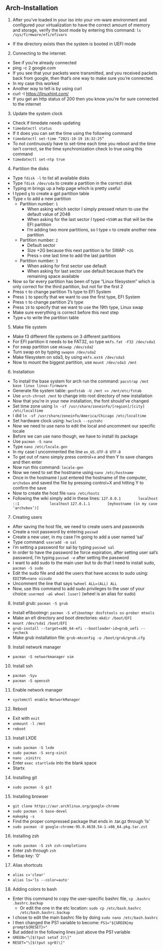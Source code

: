 ## Arch-Installation

1. After you’ve loaded in your iso into your vm-ware environment and configured your virtualization to have the correct amount of memory and storage, verify the boot mode by entering this command: `ls /sys/firmware/efi/efivars`
- If the directory exists then the system is booted in UEFI mode


2. Connecting to the internet:
- See if you’re already connected
- ping -c 2 google.com
- If you see that your packets were transmitted, and you received packets back from google, then that’s one way to make sure you’re connected.
- In my case this worked
- Another way to tell is by using curl
- curl -I https://linuxhint.com/
- If you get an http status of 200 then you know you’re for sure connected to the internet

3. Update the system clock
- Check if timedate needs updating
- `timedatectl status`
- If it does you can set the time using the following command
- `timedatectl set-time “2021-10-19 16:32:25”`
- To not continuously have to set-time each time you reboot and the time isn’t correct, se the time synchronization check to true using this command
- `timedatectl set-ntp true`

4. Partition the disks
- Type `fdisk -l` to list all available disks
- Type `fdisk /dev/sda` to create a partition in the correct disk
- Typing m brings up a help page which is pretty useful
- I typed `g` to create a gpt partition table
- Type `n` to add a new partition
   - Partition number: `1`
      - When asking which sector I simply pressed return to use the default value of 2048
      - When asking for the last sector I typed `+550M` as that will be the EFI partition
      - I’m adding two more partitions, so I type `n` to create another new partition
    - Partition number: `2`
      - Default sector
      - Size +2G because this next partition is for SWAP: `+2G`
      - Press `n` one last time to add the last partition
    - Partition number: `3`
      - When asking for first sector use default
      - When asking for last sector use default because that’s the remaining space available
- Now so far every partition has been of type “Linux filesystem” which is only correct for the third partition, but not for the first 2
- Press `t`  to change partition 1’s type to EFI System
- Press `1` to specify that we want to use the first type, EFI System
- Press `t` to change partition 2’s type
- Press `19` to specify that we want to use the 19th type, Linux swap
- Make sure everything is correct before this next step
- Type `w` to write the partition table
5. Make file system
- Make f3 different file systems on 3 different partitions
- For EFI partition it needs to be FAT32, so type `mkfs.fat -F32 /dev/sda1`
- For swap partition use `mkswap /dev/sda2`
- Turn swap on by typing `swapon /dev/sda2`
- Make filesystem on sda3, by using `mkfs.ext4 /dev/sda3`
- Now to mount the biggest partition, use `mount /dev/sda3 /mnt`

6. Installation
- To install the base system for arch run the command: `pacstrap /mnt base linux linux-firmware`
- Generate file system table: `genfstab -U /mnt >> /mnt/etc/fstab`
- Use `arch-chroot /mnt` to change into root directory of new installation
- Now that you’re in your new installation, the font should’ve changed
- Set time zone using `ln -sf /usr/share/zoneinfo/[region]/[city] /etc/localtime`
- I did `ln -sf /usr/share/zoneinfo/America/Chicago /etc/localtime`
- Set hardware clock using: `hwclock --systohc`
- Now we need to use nano to edit the local and uncomment our specific locale
- Before we can use nano though, we have to install its package
- Use `pacman -S nano`
- Type `nano /etc/locale.gen`
- In my case I uncommented the line `en_US.UTF-8 UTF-8`
- To get out of nano simply press control+x and then Y to save changes and then enter
- Now run this command: `locale-gen`
- Now we need to set the hostname using `nano /etc/hostname`
- Once in the hostname I just entered the hostname of the computer, `archvbox` and saved the file by pressing control+X and hitting Y to confirm the save
- Now to create the host file `nano /etc/hosts`
- Following the wiki simply add in these lines: 
`127.0.0.1        localhost`
`::1              localhost`
`127.0.1.1        [myhostname (in my case ‘archvbox’)]`

7. Creating users
- After saving the host file, we need to create users and passwords
- Create a root password by entering `passwd`
- Create a new user, in my case I’m going to add a user named ‘sal’
- Type command: `useradd -m sal`
- I’m setting a password for sal by typing `passwd sal`
- In order to have the password be force expiration, after setting user sal’s password, I’m typing `passwd -e` after setting the password
- I want to add sudo to the main user but to do that I need to install sudo, `pacman -S sudo`
- Edit the sudo file and add the users that have access to sudo using: `EDITOR=nano visudo`
- Uncomment the line that says `%wheel ALL=(ALL) ALL`
- Now, use this command to add sudo privileges to the user of your choice: `usermod -aG wheel [user]` (wheel is an alias for sudo)

8. Install grub: `pacman -S grub`
- Install efibootmgr: `pacman -S efibootmgr dosfstools os-prober mtools`
- Make an efi directory and boot directories: `mkdir /boot/EFI`
- `mount /dev/sda1 /boot/EFI`
- `grub-install --target=x86_64-efi --bootloader-id=grub_uefi --recheck`
- Make grub installation file: `grub-mkconfig -o /boot/grub/grub.cfg`

9. Install network manager
- `pacman -S networkmanager vim`

10. Install ssh
- `pacman -Syu`
- `pacman -S openssh`

11. Enable network manager
- `systemctl enable NetworkManager`

12. Reboot
- Exit with `exit`
- `unmount -l /mnt`
- `reboot`

13. Install LXDE
- `sudo pacman -S lxde`
- `sudo pacman -S xorg-xinit`
- `nano .xinitrc`
- Enter `exec startlxde` into the blank space
- Startx

14. Installing git
- `sudo pacman -S git`

15. Installing browser
- `git clone https://aur.archlinux.org/google-chrome`
- `sudo pacman -S base-devel`
- `makepkg -s`
- Find the proper compressed package that ends in .tar.gz through ‘ls’
- `sudo pacman -U google-chrome-95.0.4638.54-1-x86_64.pkg.tar.zst`

16. Installing zsh
- `sudo pacman -S zsh zsh-completions`
- Enter zsh through `zsh`
- Setup key: ‘0’

17. Alias shortcuts
- `alias c='clear'`
- `alias ls='ls --color=auto'`

18. Adding colors to bash
- Enter this command to copy the user-specific bashrc file, `cp .bashrc .bashrc.backup`
  - Or edit the one in the etc location: `sudo cp /etc/bash.bashrc /etc/bash.bashrc.backup`
- I chose to edit the main bashrc file by doing `sudo nano /etc/bash.bashrc`
- I then changed the PS1 variable to become: `PS1="${GREEN}my prompt${RESET}>"`
- But added in the following lines just above the PS1 variable
- `GREEN="\[$(tput setaf 2)\]"`
- `RESET="\[$(tput sgr0)\]"`
